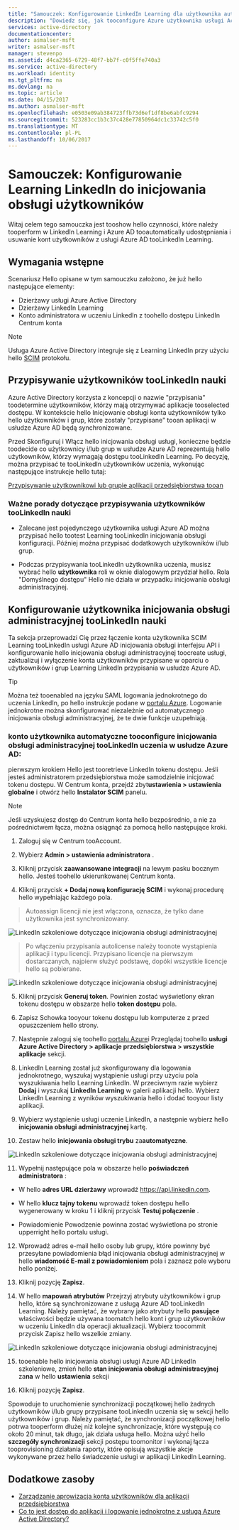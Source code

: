 ```yaml
---
title: "Samouczek: Konfigurowanie LinkedIn Learning dla użytkownika automatycznego inicjowania obsługi administracyjnej z usługą Azure Active Directory | Dokumentacja firmy Microsoft"
description: "Dowiedz się, jak tooconfigure Azure użytkownika usługi Active Directory tooautomatically udostępniania i usuwanie kont tooLinkedIn Learning."
services: active-directory
documentationcenter: 
author: asmalser-msft
writer: asmalser-msft
manager: stevenpo
ms.assetid: d4ca2365-6729-48f7-bb7f-c0f5ffe740a3
ms.service: active-directory
ms.workload: identity
ms.tgt_pltfrm: na
ms.devlang: na
ms.topic: article
ms.date: 04/15/2017
ms.author: asmalser-msft
ms.openlocfilehash: e0503e09ab384723ffb73d6ef1df8be6abfc9294
ms.sourcegitcommit: 523283cc1b3c37c428e77850964dc1c33742c5f0
ms.translationtype: MT
ms.contentlocale: pl-PL
ms.lasthandoff: 10/06/2017
---
```

# <a name="tutorial-configuring-linkedin-learning-for-automatic-user-provisioning"></a>Samouczek: Konfigurowanie Learning LinkedIn do inicjowania obsługi użytkowników


Witaj celem tego samouczka jest tooshow hello czynności, które należy tooperform w LinkedIn Learning i Azure AD tooautomatically udostępniania i usuwanie kont użytkowników z usługi Azure AD tooLinkedIn Learning. 

## <a name="prerequisites"></a>Wymagania wstępne

Scenariusz Hello opisane w tym samouczku założono, że już hello następujące elementy:

*   Dzierżawy usługi Azure Active Directory
*   Dzierżawy LinkedIn Learning 
*   Konto administratora w uczeniu LinkedIn z toohello dostępu LinkedIn Centrum konta

> [!NOTE]
> Usługa Azure Active Directory integruje się z Learning LinkedIn przy użyciu hello [SCIM](http://www.simplecloud.info/) protokołu.

## <a name="assigning-users-toolinkedin-learning"></a>Przypisywanie użytkowników tooLinkedIn nauki

Azure Active Directory korzysta z koncepcji o nazwie "przypisania" toodetermine użytkowników, którzy mają otrzymywać aplikacje tooselected dostępu. W kontekście hello Inicjowanie obsługi konta użytkowników tylko hello użytkowników i grup, które zostały "przypisane" tooan aplikacji w usłudze Azure AD będą synchronizowane. 

Przed Skonfiguruj i Włącz hello inicjowania obsługi usługi, konieczne będzie toodecide co użytkownicy i/lub grup w usłudze Azure AD reprezentują hello użytkowników, którzy wymagają dostępu tooLinkedIn Learning. Po decyzję, można przypisać te tooLinkedIn użytkowników uczenia, wykonując następujące instrukcje hello tutaj:

[Przypisywanie użytkownikowi lub grupie aplikacji przedsiębiorstwa tooan](active-directory-coreapps-assign-user-azure-portal.md)

### <a name="important-tips-for-assigning-users-toolinkedin-learning"></a>Ważne porady dotyczące przypisywania użytkowników tooLinkedIn nauki

*   Zalecane jest pojedynczego użytkownika usługi Azure AD można przypisać hello tootest Learning tooLinkedIn inicjowania obsługi konfiguracji. Później można przypisać dodatkowych użytkowników i/lub grup.

*   Podczas przypisywania tooLinkedIn użytkownika uczenia, musisz wybrać hello **użytkownika** roli w oknie dialogowym przydział hello. Rola "Domyślnego dostępu" Hello nie działa w przypadku inicjowania obsługi administracyjnej.


## <a name="configuring-user-provisioning-toolinkedin-learning"></a>Konfigurowanie użytkownika inicjowania obsługi administracyjnej tooLinkedIn nauki

Ta sekcja przeprowadzi Cię przez łączenie konta użytkownika SCIM Learning tooLinkedIn usługi Azure AD inicjowania obsługi interfejsu API i konfigurowanie hello inicjowania obsługi administracyjnej toocreate usługi, zaktualizuj i wyłączenie konta użytkowników przypisane w oparciu o użytkowników i grup Learning LinkedIn przypisania w usłudze Azure AD.

> [!TIP]
> Można też tooenabled na języku SAML logowania jednokrotnego do uczenia LinkedIn, po hello instrukcje podane w [portalu Azure](https://portal.azure.com). Logowanie jednokrotne można skonfigurować niezależnie od automatycznego inicjowania obsługi administracyjnej, że te dwie funkcje uzupełniają.


### <a name="tooconfigure-automatic-user-account-provisioning-toolinkedin-learning-in-azure-ad"></a>konto użytkownika automatyczne tooconfigure inicjowania obsługi administracyjnej tooLinkedIn uczenia w usłudze Azure AD:


pierwszym krokiem Hello jest tooretrieve LinkedIn tokenu dostępu. Jeśli jesteś administratorem przedsiębiorstwa może samodzielnie inicjować tokenu dostępu. W Centrum konta, przejdź zbyt**ustawienia &gt; ustawienia globalne** i otwórz hello **Instalator SCIM** panelu.

> [!NOTE]
> Jeśli uzyskujesz dostęp do Centrum konta hello bezpośrednio, a nie za pośrednictwem łącza, można osiągnąć za pomocą hello następujące kroki.

1)  Zaloguj się w Centrum tooAccount.

2)  Wybierz **Admin &gt; ustawienia administratora** .

3)  Kliknij przycisk **zaawansowane integracji** na lewym pasku bocznym hello. Jesteś toohello ukierunkowanej Centrum konta.

4)  Kliknij przycisk **+ Dodaj nową konfigurację SCIM** i wykonaj procedurę hello wypełniając każdego pola.

> Autoassign licencji nie jest włączona, oznacza, że tylko dane użytkownika jest synchronizowany.

![LinkedIn szkoleniowe dotyczące inicjowania obsługi administracyjnej](./media/active-directory-saas-linkedinlearning-provisioning-tutorial/linkedin_1.PNG)

> Po włączeniu przypisania autolicense należy toonote wystąpienia aplikacji i typu licencji. Przypisano licencje na pierwszym dostarczanych, najpierw służyć podstawę, dopóki wszystkie licencje hello są pobierane.

![LinkedIn szkoleniowe dotyczące inicjowania obsługi administracyjnej](./media/active-directory-saas-linkedinlearning-provisioning-tutorial/linkedin_2.PNG)

5)  Kliknij przycisk **Generuj token**. Powinien zostać wyświetlony ekran tokenu dostępu w obszarze hello **token dostępu** pola.

6)  Zapisz Schowka tooyour tokenu dostępu lub komputerze z przed opuszczeniem hello strony.

7) Następnie zaloguj się toohello [portalu Azure](https://portal.azure.com)i Przeglądaj toohello **usługi Azure Active Directory > aplikacje przedsiębiorstwa > wszystkie aplikacje** sekcji.

8) LinkedIn Learning został już skonfigurowany dla logowania jednokrotnego, wyszukaj wystąpienie usługi przy użyciu pola wyszukiwania hello Learning LinkedIn. W przeciwnym razie wybierz **Dodaj** i wyszukaj **LinkedIn Learning** w galerii aplikacji hello. Wybierz LinkedIn Learning z wyników wyszukiwania hello i dodać tooyour listy aplikacji.

9)  Wybierz wystąpienie usługi uczenie LinkedIn, a następnie wybierz hello **inicjowania obsługi administracyjnej** kartę.

10) Zestaw hello **inicjowania obsługi trybu** za**automatyczne**.

![LinkedIn szkoleniowe dotyczące inicjowania obsługi administracyjnej](./media/active-directory-saas-linkedinlearning-provisioning-tutorial/linkedin_3.PNG)

11)  Wypełnij następujące pola w obszarze hello **poświadczeń administratora** :

* W hello **adres URL dzierżawy** wprowadź https://api.linkedin.com.

* W hello **klucz tajny tokenu** wprowadź token dostępu hello wygenerowany w kroku 1 i kliknij przycisk **Testuj połączenie** .

* Powiadomienie Powodzenie powinna zostać wyświetlona po stronie upperright hello portalu usługi.

12) Wprowadź adres e-mail hello osoby lub grupy, które powinny być przesyłane powiadomienia błąd inicjowania obsługi administracyjnej w hello **wiadomość E-mail z powiadomieniem** pola i zaznacz pole wyboru hello poniżej.

13) Kliknij pozycję **Zapisz**. 

14) W hello **mapowań atrybutów** Przejrzyj atrybuty użytkowników i grup hello, które są synchronizowane z usługą Azure AD tooLinkedIn Learning. Należy pamiętać, że wybrany jako atrybuty hello **pasujące** właściwości będzie używana toomatch hello kont i grup użytkowników w uczeniu LinkedIn dla operacji aktualizacji. Wybierz toocommit przycisk Zapisz hello wszelkie zmiany.

![LinkedIn szkoleniowe dotyczące inicjowania obsługi administracyjnej](./media/active-directory-saas-linkedinlearning-provisioning-tutorial/linkedin_4.PNG)

15) tooenable hello inicjowania obsługi usługi Azure AD LinkedIn szkoleniowe, zmień hello **stan inicjowania obsługi administracyjnej** za**na** w hello **ustawienia** sekcji

16) Kliknij pozycję **Zapisz**. 

Spowoduje to uruchomienie synchronizacji początkowej hello żadnych użytkowników i/lub grupy przypisane tooLinkedIn uczenia się w sekcji hello użytkowników i grup. Należy pamiętać, że synchronizacji początkowej hello potrwa tooperform dłużej niż kolejne synchronizacje, które występują co około 20 minut, tak długo, jak działa usługa hello. Można użyć hello **szczegóły synchronizacji** sekcji postępu toomonitor i wykonaj łącza tooprovisioning działania raporty, które opisują wszystkie akcje wykonywane przez hello świadczenie usługi w aplikacji LinkedIn Learning.


## <a name="additional-resources"></a>Dodatkowe zasoby

* [Zarządzanie aprowizacja konta użytkowników dla aplikacji przedsiębiorstwa](active-directory-enterprise-apps-manage-provisioning.md)
* [Co to jest dostęp do aplikacji i logowanie jednokrotne z usługą Azure Active Directory?](active-directory-appssoaccess-whatis.md)
